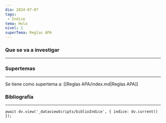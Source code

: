 ```yaml
---
dia: 2024-07-07
tags: 
 - Índice
tema: Hola
nivel: 1
superTema: Reglas APA
---
```

### Que se va a investigar
---




### Supertemas
---
Se tiene como supertema a: [[Reglas APA/index.md|Reglas APA]]


### Bibliografía
---
```dataviewjs
await dv.view('_dataviewScripts/biblioIndice', { indice: dv.current() });
```
